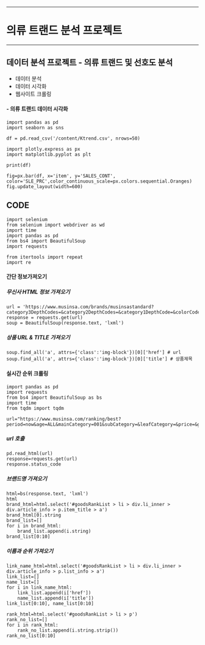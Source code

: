 
------------------------------------------------
# 의류 트랜드 분석 프로젝트 
------------------------------------------------

## 데이터 분석 프로젝트 - 의류 트랜드 및 선호도 분석
- 데이터 분석
- 데이터 시각화
- 웹사이트 크롤링


#### - 의류 트랜드 데이터 시각화 

```
import pandas as pd
import seaborn as sns

df = pd.read_csv('/content/Ktrend.csv', nrows=50)

import plotly.express as px
import matplotlib.pyplot as plt

print(df)

fig=px.bar(df, x='item', y='SALES_CONT', color='SLE_PRC',color_continuous_scale=px.colors.sequential.Oranges) 
fig.update_layout(width=600)
```

## CODE 

```
import selenium
from selenium import webdriver as wd
import time
import pandas as pd
from bs4 import BeautifulSoup
import requests

from itertools import repeat
import re
```

#### 간단 정보가져오기
##### 무신사 HTML 정보 가져오기

```
url = 'https://www.musinsa.com/brands/musinsastandard?category3DepthCodes=&category2DepthCodes=&category1DepthCode=&colorCodes=&startPrice=&endPrice=&exclusiveYn=&includeSoldOut=&saleGoods=&timeSale=&includeKeywords=&sortCode=emt_high&tags=&page=1&size=90&listViewType=small&campaignCode=&groupSale=&outletGoods=false&boutiqueGoods='
response = requests.get(url)
soup = BeautifulSoup(response.text, 'lxml')
```

##### 상품 URL & TITLE 가져오기

```
soup.find_all('a', attrs={'class':'img-block'})[0]['href'] # url
soup.find_all('a', attrs={'class':'img-block'})[0]['title'] # 상품제목
```

#### 실시간 순위 크롤링

```
import pandas as pd
import requests
from bs4 import BeautifulSoup as bs
import time
from tqdm import tqdm

url="https://www.musinsa.com/ranking/best?period=now&age=ALL&mainCategory=001&subCategory=&leafCategory=&price=&golf=false&kids=false&newProduct=false&exclusive=false&discount=false&soldOut=false&page=1&viewType=small&priceMin=&priceMax="
```

##### url 호출

```
pd.read_html(url)
response=requests.get(url)
response.status_code
```

##### 브랜드명 가져오기

```
html=bs(response.text, 'lxml')
html
brand_html=html.select('#goodsRankList > li > div.li_inner > div.article_info > p.item_title > a')
brand_html[0].string
brand_list=[]
for i in brand_html:
    brand_list.append(i.string)
brand_list[0:10]
```

##### 이름과 순위 가져오기

```
link_name_html=html.select('#goodsRankList > li > div.li_inner > div.article_info > p.list_info > a')
link_list=[]
name_list=[]
for i in link_name_html:
    link_list.append(i['href'])
    name_list.append(i['title'])
link_list[0:10], name_list[0:10]

rank_html=html.select('#goodsRankList > li > p')
rank_no_list=[]
for i in rank_html:
    rank_no_list.append(i.string.strip())
rank_no_list[0:10]
```
